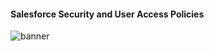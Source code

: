 #### Salesforce Security and User Access Policies
![banner](https://github.com/faradeen-ja/My-salesForce-develope-design-admin-Exercises-Projects/blob/283796fe2acb8eae57ff83cb3c18fd7497d936b4/Salesforce%20Admin%20Projects/Salesforce%20Security%20&%20user%20access%20policies%20project/assests/security-project-salesforce.png)




